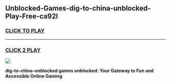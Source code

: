 
## Unblocked-Games-dig-to-china-unblocked-Play-Free-ca92l
<h3>
<a href="https://premium76.site?title=dig-to-china-unblocked&ref=18A">CLICK TO PLAY</a></h3>
<hr>

<h3>
<a href="https://premium76.site?title=dig-to-china-unblocked&ref=18A">CLICK 2 PLAY</a>
  
</h3>

<a href="https://premium76.site?title=dig-to-china-unblocked&ref=18A"><img src="https://clearcache.store/games.png"></a>


**dig-to-china-unblocked games unblocked: Your Gateway to Fun and Accessible Online Gaming**
